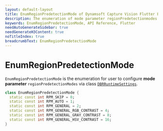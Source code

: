 ```yaml
---
layout: default-layout
title: EnumRegionPredetectionMode of Dynamsoft Capture Vision Flutter Edition
description: The enumeration of mode parameter regionPredetectionmodes
keywords: EnumRegionPredetectionMode, API Reference, Flutter
needAutoGenerateSidebar: true
needGenerateH3Content: true
noTitleIndex: true
breadcrumbText: EnumRegionPredetectionMode
---
```


# EnumRegionPredetectionMode

`EnumRegionPredetectionMode` is the enumeration for user to configure **mode parameter** `regionPredetectionModes` via class [`DBRRuntimeSettings`](class-dbr-runtime-settings.md).

```dart
class EnumRegionPredetectionMode {
  static const int RPM_SKIP = 0;
  static const int RPM_AUTO = 1;
  static const int RPM_GENERAL = 2;
  static const int RPM_GENERAL_RGB_CONTRAST = 4;
  static const int RPM_GENERAL_GRAY_CONTRAST = 8;
  static const int RPM_GENERAL_HSV_CONTRAST = 16;
}
```
